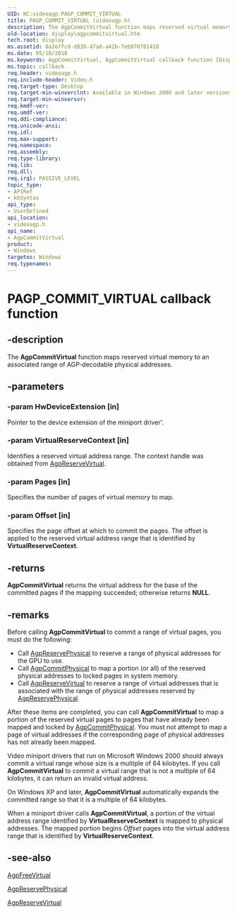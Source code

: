 ```yaml
---
UID: NC:videoagp.PAGP_COMMIT_VIRTUAL
title: PAGP_COMMIT_VIRTUAL (videoagp.h)
description: The AgpCommitVirtual function maps reserved virtual memory to an associated range of AGP-decodable physical addresses.
old-location: display\agpcommitvirtual.htm
tech.root: display
ms.assetid: 8a3e7fcd-d838-47ad-a42b-7eb070f81418
ms.date: 05/10/2018
ms.keywords: AgpCommitVirtual, AgpCommitVirtual callback function [Display Devices], PAGP_COMMIT_VIRTUAL, PAGP_COMMIT_VIRTUAL callback, VideoPort_Functions_74f16518-6071-45bb-a44d-80fe042814ea.xml, display.agpcommitvirtual, videoagp/AgpCommitVirtual
ms.topic: callback
req.header: videoagp.h
req.include-header: Video.h
req.target-type: Desktop
req.target-min-winverclnt: Available in Windows 2000 and later versions of the Windows operating systems.
req.target-min-winversvr: 
req.kmdf-ver: 
req.umdf-ver: 
req.ddi-compliance: 
req.unicode-ansi: 
req.idl: 
req.max-support: 
req.namespace: 
req.assembly: 
req.type-library: 
req.lib: 
req.dll: 
req.irql: PASSIVE_LEVEL
topic_type:
- APIRef
- kbSyntax
api_type:
- UserDefined
api_location:
- videoagp.h
api_name:
- AgpCommitVirtual
product:
- Windows
targetos: Windows
req.typenames: 
---
```


# PAGP_COMMIT_VIRTUAL callback function


## -description


The <b>AgpCommitVirtual</b> function maps reserved virtual memory to an associated range of AGP-decodable physical addresses.


## -parameters




### -param HwDeviceExtension [in]

Pointer to the device extension of the miniport driver'.


### -param VirtualReserveContext [in]

Identifies a reserved virtual address range. The context handle was obtained from <a href="https://docs.microsoft.com/windows-hardware/drivers/ddi/content/videoagp/nc-videoagp-pagp_reserve_virtual">AgpReserveVirtual</a>.


### -param Pages [in]

Specifies the number of pages of virtual memory to map.


### -param Offset [in]

Specifies the page offset at which to commit the pages. The offset is applied to the reserved virtual address range that is identified by <b>VirtualReserveContext</b>.


## -returns



<b>AgpCommitVirtual</b> returns the virtual address for the base of the committed pages if the mapping succeeded; otherwise returns <b>NULL</b>.




## -remarks



Before calling <b>AgpCommitVirtual</b> to commit a range of virtual pages, you must do the following:

<ul>
<li>
Call <a href="https://docs.microsoft.com/windows-hardware/drivers/ddi/content/videoagp/nc-videoagp-pagp_reserve_physical">AgpReservePhysical</a> to reserve a range of physical addresses for the GPU to use.

</li>
<li>
Call <a href="https://docs.microsoft.com/windows-hardware/drivers/ddi/content/videoagp/nc-videoagp-pagp_commit_physical">AgpCommitPhysical</a> to map a portion (or all) of the reserved physical addresses to locked pages in system memory.

</li>
<li>
Call <a href="https://docs.microsoft.com/windows-hardware/drivers/ddi/content/videoagp/nc-videoagp-pagp_reserve_virtual">AgpReserveVirtual</a> to reserve a range of virtual addresses that is associated with the range of physical addresses reserved by <a href="https://docs.microsoft.com/windows-hardware/drivers/ddi/content/videoagp/nc-videoagp-pagp_reserve_physical">AgpReservePhysical</a>.

</li>
</ul>
After these items are completed, you can call <b>AgpCommitVirtual</b> to map a portion of the reserved virtual pages to pages that have already been mapped and locked by <a href="https://docs.microsoft.com/windows-hardware/drivers/ddi/content/videoagp/nc-videoagp-pagp_commit_physical">AgpCommitPhysical</a>. You must not attempt to map a page of virtual addresses if the corresponding page of physical addresses has not already been mapped.

Video miniport drivers that run on Microsoft Windows 2000 should always commit a virtual range whose size is a multiple of 64 kilobytes. If you call <b>AgpCommitVirtual</b> to commit a virtual range that is not a multiple of 64 kilobytes, it can return an invalid virtual address.

On Windows XP and later, <b>AgpCommitVirtual</b> automatically expands the committed range so that it is a multiple of 64 kilobytes.

When a miniport driver calls <b>AgpCommitVirtual</b>, a portion of the virtual address range identified by <b>VirtualReserveContext</b> is mapped to physical addresses. The mapped portion begins <i>Offset</i> pages into the virtual address range that is identified by <b>VirtualReserveContext</b>.




## -see-also




<a href="https://docs.microsoft.com/windows-hardware/drivers/ddi/content/videoagp/nc-videoagp-pagp_free_virtual">AgpFreeVirtual</a>



<a href="https://docs.microsoft.com/windows-hardware/drivers/ddi/content/videoagp/nc-videoagp-pagp_reserve_physical">AgpReservePhysical</a>



<a href="https://docs.microsoft.com/windows-hardware/drivers/ddi/content/videoagp/nc-videoagp-pagp_reserve_virtual">AgpReserveVirtual</a>
 

 

